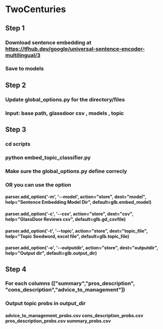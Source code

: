 # TwoCenturies
## Step 1
### Download sentence embedding at https://tfhub.dev/google/universal-sentence-encoder-multilingual/3
### Save to models
## Step 2
### Update global_options.py for the directory/files 
### Input: base path, glassdoor csv , models , topic 
###
## Step 3
### cd scripts
### python embed_topic_classifier.py 
### Make sure the global_options.py define correcly
### OR you can use the option
####     parser.add_option('-m', '--model', action="store", dest="model", help="Sentence Embedding Model Dir", default=glb.embed_model)
####     parser.add_option('-c', '--csv', action="store", dest="csv", help="GlassDoor Reviews csv", default=glb.gd_csvfile)
####    parser.add_option('-t', '--topic', action="store", dest="topic_file", help="Topic Seedword, excel file", default=glb.topic_file)
####  parser.add_option('-o', '--outputdir', action="store", dest="outputdir", help="Output dir", default=glb.output_dir)
## Step 4
### For each columns (["summary","pros_description", "cons_description","advice_to_management"])
### Output topic probs in output_dir
#### advice_to_management_probs.csv	cons_description_probs.csv	pros_description_probs.csv	summary_probs.csv
